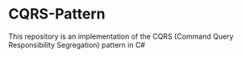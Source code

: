 # CQRS-Pattern
This repository is an implementation of the CQRS (Command Query Responsibility Segregation) pattern in C#
